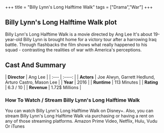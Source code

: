 +++
title = "Billy Lynn's Long Halftime Walk"
tags = ["Drama","War"]
+++
## Billy Lynn's Long Halftime Walk plot
Billy Lynn's Long Halftime Walk is a movie directed by Ang Lee It's about 19-year-old Billy Lynn is brought home for a victory tour after a harrowing Iraq battle. Through flashbacks the film shows what really happened to his squad - contrasting the realities of war with America's perceptions.
## Cast And Summary
| **Director**      | Ang Lee |
    | :---        |    :----:   |
    |  **Actors** | Joe Alwyn, Garrett Hedlund, Arturo Castro, Mason Lee |
    | **Year**   | 2016    |
    |  **Runtime** | 113 Minutes |
    |  **Rating** | 6.3 / 10 | 
    |  **Revenue** | 1.72$ Millions |
### How To Watch / Stream Billy Lynn's Long Halftime Walk
You can watch Billy Lynn's Long Halftime Walk on Disney+.
Also, you can stream Billy Lynn's Long Halftime Walk via purchasing or having a rent on any of those streaming platforms.
Amazon Prime Video, Netflix, Hulu, Vudu Or iTunes